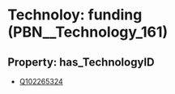 # Technoloy: __funding__ (PBN__Technology_161)

## Property: has_TechnologyID

* [Q102265324](Q102265324)

